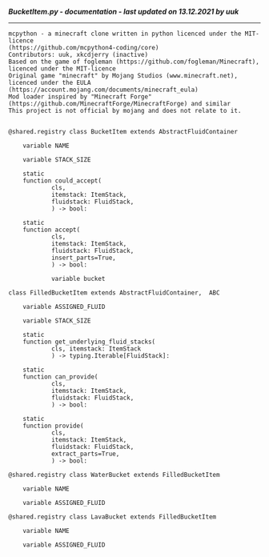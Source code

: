 ***BucketItem.py - documentation - last updated on 13.12.2021 by uuk***
___

    mcpython - a minecraft clone written in python licenced under the MIT-licence 
    (https://github.com/mcpython4-coding/core)
    Contributors: uuk, xkcdjerry (inactive)
    Based on the game of fogleman (https://github.com/fogleman/Minecraft), licenced under the MIT-licence
    Original game "minecraft" by Mojang Studios (www.minecraft.net), licenced under the EULA
    (https://account.mojang.com/documents/minecraft_eula)
    Mod loader inspired by "Minecraft Forge" (https://github.com/MinecraftForge/MinecraftForge) and similar
    This project is not official by mojang and does not relate to it.


    @shared.registry class BucketItem extends AbstractFluidContainer

        variable NAME

        variable STACK_SIZE

        static
        function could_accept(
                cls,
                itemstack: ItemStack,
                fluidstack: FluidStack,
                ) -> bool:

        static
        function accept(
                cls,
                itemstack: ItemStack,
                fluidstack: FluidStack,
                insert_parts=True,
                ) -> bool:

                variable bucket

    class FilledBucketItem extends AbstractFluidContainer,  ABC

        variable ASSIGNED_FLUID

        variable STACK_SIZE

        static
        function get_underlying_fluid_stacks(
                cls, itemstack: ItemStack
                ) -> typing.Iterable[FluidStack]:

        static
        function can_provide(
                cls,
                itemstack: ItemStack,
                fluidstack: FluidStack,
                ) -> bool:

        static
        function provide(
                cls,
                itemstack: ItemStack,
                fluidstack: FluidStack,
                extract_parts=True,
                ) -> bool:

    @shared.registry class WaterBucket extends FilledBucketItem

        variable NAME

        variable ASSIGNED_FLUID

    @shared.registry class LavaBucket extends FilledBucketItem

        variable NAME

        variable ASSIGNED_FLUID